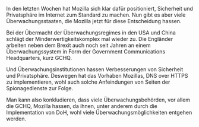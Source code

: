 In den letzten Wochen hat Mozilla sich klar dafür positioniert, Sicherheit und Privatsphäre im Internet zum Standard zu machen. Nun gibt es aber viele Überwachungsstaaten, die Mozilla jetzt für diese Entscheidung hassen.

Bei der Übermacht der Überwachungsregimes in den USA und China schlägt der Minderwertigkeitskomplex mal wieder zu. Die Engländer arbeiten neben dem Brexit auch noch seit Jahren an einem Überwachungssystem in Form der Government Communications Headquarters, kurz GCHQ.

Und Überwachungsinstitutionen hassen Verbesserungen von Sicherheit und Privatsphäre. Deswegen hat das Vorhaben Mozillas, DNS over HTTPS zu implementieren, wohl auch solche Anfeindungen von Seiten der Spionagedienste zur Folge.

Man kann also konkludieren, dass viele Überwachungsbehörden, vor allem die GCHQ, Mozilla hassen, da ihnen, unter anderem durch die Implementation von DoH, wohl viele Überwachungsmöglichkeiten entgehen werden.
